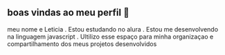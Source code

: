 ## boas vindas ao meu perfil 👋
meu nome e Leticia 
. Estou estudando no alura
. Estou me desenvolvendo na linguagem javascript
. Ultilizo esse espaço para minha organizaçao e compartilhamento dos meus projetos desenvolvidos

